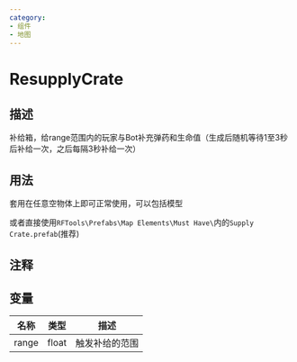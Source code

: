 ```yaml
---
category: 
- 组件
- 地图
---
```

# ResupplyCrate
## 描述

补给箱，给range范围内的玩家与Bot补充弹药和生命值（生成后随机等待1至3秒后补给一次，之后每隔3秒补给一次）

## 用法

套用在任意空物体上即可正常使用，可以包括模型

或者直接使用`RFTools\Prefabs\Map Elements\Must Have\`内的`Supply Crate.prefab`(推荐)

## 注释

## 变量
| 名称 | 类型 | 描述 |
| ----------- | ----------- | ----------- |
| range  | float | 触发补给的范围 |  
